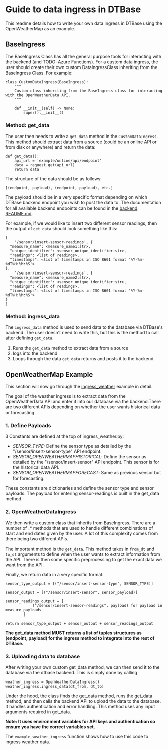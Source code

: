 # Guide to data ingress in DTBase

This readme details how to write your own data ingress in DTBase using the OpenWeatherMap as an example.

## BaseIngress

The BaseIngress Class has all the general purpose tools for interacting with the backend (and TODO: Azure Functions).
For a custom data ingress, the user should create their own custom DataIngressClass inheriting from the BaseIngress Class.
For example:

```
class CustomDataIngress(BaseIngress):
    """
    Custom class inheriting from the BaseIngress class for interacting with the OpenWeatherData API.
    """

    def __init__(self) -> None:
        super().__init__()
```

### Method: get_data

The user then needs to write a `get_data` method in the `CustomDataIngress`. This method should extract data from a source (could be an online API or from disk or anywhere) and return the data:

```
def get_data():
    api_url = 'example/online/api/endpoint'
    data = request.get(api_url)
    return data
```

The structure of the data should be as follows:

```
[(endpoint, payload), (endpoint, payload), etc.]
```

The payload should be in a very specific format depending on which DTBase backend endpoint you wish to post the data to. The documentation for all available backend endpoints can be found in the [backend README.md](..//backend/README.md).

For example, if we would like to insert two different sensor readings, then the output of `get_data` should look something like this:

```
[
    '/sensor/insert-sensor-readings', {
  "measure_name": <measure_name1:str>,
  "unique_identifier": <sensor_unique_identifier:str>,
  "readings": <list of readings>,
  "timestamps": <list of timestamps in ISO 8601 format '%Y-%m-%dT%H:%M:%S'>
},
    '/sensor/insert-sensor-readings', {
  "measure_name": <measure_name2:str>,
  "unique_identifier": <sensor_unique_identifier:str>,
  "readings": <list of readings>,
  "timestamps": <list of timestamps in ISO 8601 format '%Y-%m-%dT%H:%M:%S'>
}
]
```

### Method: ingress_data

The `ingress_data` method is used to send data to the database via DTBase's backend. The user doesn't need to write this, but this is the method to call after defining `get_data`.

1. Runs the `get_data` method to extract data from a source
2. logs into the backend
3. Loops through the data `get_data` returns and posts it to the backend.


## OpenWeatherMap Example

This section will now go through the [ingress_weather](ingress_weather.py) example in detail.

The goal of the weather ingress is to extract data from the OpenWeatherData API and enter it into our database via the backend.There are two different APIs depending on whether the user wants historical data or forecasting.

### 1. Define Payloads

3 Constants are defined at the top of ingress_weather.py:

- *SENSOR_TYPE:* Define the sensor type as detailed by the "/sensor/insert-sensor-type" API endpoint.
- *SENSOR_OPENWEATHERMAPHISTORICAL*: Define the sensor as detailed by the "/sensor/insert-sensor" API endpoint. This sensor is for the historical data API.
- *SENSOR_OPENWEATHERMAPFORECAST*: Same as previous sensor but for forecasting.

These constants are dictionaries and define the sensor type and sensor payloads. The payload for entering sensor-readings is built in the get_data method.

### 2. OpenWeatherDataIngress

We then write a custom class that inherits from BaseIngress. There are a number of _* methods that are used to handle different combinations of start and end dates given by the user. A lot of this complexity comes from there being two different APIs.

The important method is the `get_data`. This method takes in `from_dt` and `to_dt` arguments to define when the user wants to extract information from the API. There is then some specific preprocessing to get the exact data we want from the API.

Finally, we return data in a very specific format:

```
sensor_type_output = [("/sensor/insert-sensor-type", SENSOR_TYPE)]

sensor_output = [("/sensor/insert-sensor", sensor_payload)]

sensor_readings_output = [
            ("/sensor/insert-sensor-readings", payload) for payload in measure_payloads
        ]

return sensor_type_output + sensor_output + sensor_readings_output
```

**The get_data method MUST returns a list of tuples structures as (endpoint, payload) for the ingress method to integrate into the rest of DTBase.**

### 3. Uploading data to database

After writing your own custom get_data method, we can then send it to the database via the dtbase backend. This is simply done by calling

```
weather_ingress = OpenWeatherDataIngress()
weather_ingress.ingress_data(dt_from, dt_to)
```

Under the hood, the class finds the get_data method, runs the get_data method, and then calls the backend API to upload the data to the database. It handles authentication and error handling. This method uses any input arguments required in get_data.

**Note: It uses environment variables for API keys and authentication so ensure you have the correct variables set.**

The `example_weather_ingress` function shows how to use this code to ingress weather data.
